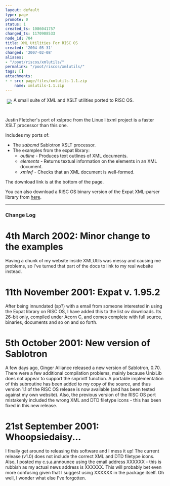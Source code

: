 ```yaml
---
layout: default
type: page
promote: 0
status: 1
created_ts: 1086041757
changed_ts: 1170908533
node_id: 704
title: XML Utilities For RISC OS
created: '2004-05-31'
changed: '2007-02-08'
aliases:
- "/poot/riscos/xmlutils/"
permalink: "/poot/riscos/xmlutils/"
tags: []
attachments:
- - src: page/files/xmlutils-1.1.zip
    name: xmlutils-1.1.zip
---
```

<div class="node">
<img src="/themes/anjackson.net/sw/xmlutils.png" border="0" align="left" style="margin: 5px;" />
<p>
A small suite of XML and XSLT utilities ported to RISC OS.
</p>
</div>
<br/>
<p>
Justin Fletcher's port of xslproc from the Linux libxml project is a faster XSLT processor than this one.
</p>

Includes my ports of:
* The _sabcmd_ Sablotron XSLT processor. 
* The examples from the expat library:
    * _outline_ - Produces text outlines of XML documents.
    * _elements_ - Returns textual information on the elements in an XML document.
    * _xmlwf_ - Checks that an XML document is well-formed.

The download link is at the bottom of the page.

You can also download a RISC OS binary version of the Expat XML-parser library from [here](http://anjackson.net/poot/riscos/xmlutils/expat).

----

### Change Log
# 4th March 2002: Minor change to the examples
Having a chunk of my website inside XMLUtils was messy and causing me problems, so I've turned that part of the docs to link to my real website instead.

# 11th November 2001: Expat v. 1.95.2
After being innundated (sp?) with a email from someone interested in using the Expat library on RISC OS, I have added this to the list ov downloads. Its 26-bit only, compiled under Acorn C, and comes complete with full source, binaries, documents and so on and so forth.

# 5th October 2001: New version of Sablotron
A few days ago, Ginger Alliance released a new version of Sablotron, 0.70. There were a few additional compilation problems, mainly because UnixLib does not appear to support the snprintf function. A portable implementation of this subroutine has been added to my copy of the source, and thus version 1.1 of the RISC OS release is now available (and has been tested against my own website). Also, the previous version of the RISC OS port mistakenly included the wrong XML and DTD filetype icons - this has been fixed in this new release.

# 21st September 2001: Whoopsiedaisy...
I finally get around to releasing this software and I mess it up! The current release (v1.0) does not include the correct XML and DTD filetype icons. Also, I posted my c.s.a.announce using the email address XXXXXX - this is rubbish as my actual news address is XXXXXX. This will probably bet even more confusing given that I suggest using XXXXXX in the package itself. Oh well, I wonder what else I've forgotten.
